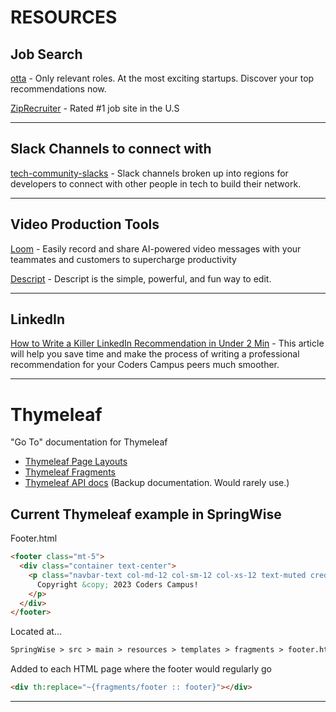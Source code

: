 # RESOURCES

## Job Search
[otta](https://otta.com/) - Only relevant roles. At the most exciting startups. Discover your top recommendations now.

[ZipRecruiter](https://www.ziprecruiter.com/) - Rated #1 job site in the U.S

---



## Slack Channels to connect with
[tech-community-slacks](https://github.com/thisdot/tech-community-slacks#list-of-slack-channels-for-local-communities-by-region) - Slack channels broken up into regions for developers to connect with other people in tech to build their network.

---

[//]: # (## Trevors Books)

[//]: # ( - Jab, Jab, Jab, Right Hook by Gary Vaynerchuk)

[//]: # ()
[//]: # (---)


## Video Production Tools
[Loom](https://www.loom.com/) - Easily record and share AI-powered video messages with your teammates and customers to supercharge productivity

[Descript](https://www.descript.com/) - Descript is the simple, powerful, and fun way to edit.

---
## LinkedIn

[How to Write a Killer LinkedIn Recommendation in Under 2 Min](https://www.linkedin.com/pulse/how-write-killer-linkedin-recommendation-under-2-min-ryan-delon/) - This article will help you save time and make the process of writing a professional recommendation for your Coders Campus peers much smoother.

---

# Thymeleaf

"Go To" documentation for Thymeleaf

- [Thymeleaf Page Layouts](https://www.thymeleaf.org/doc/articles/layouts.html)
- [Thymeleaf Fragments](https://www.baeldung.com/spring-thymeleaf-fragments)
- [Thymeleaf API docs](https://www.thymeleaf.org/apidocs/thymeleaf/3.0.0.RELEASE/help-doc.html) (Backup documentation. Would rarely use.)

## Current Thymeleaf example in SpringWise

Footer.html
```html
<footer class="mt-5">
  <div class="container text-center">
    <p class="navbar-text col-md-12 col-sm-12 col-xs-12 text-muted credit">
      Copyright &copy; 2023 Coders Campus!
    </p>
  </div>
</footer>
```
Located at...

```markdown
SpringWise > src > main > resources > templates > fragments > footer.html
```

Added to each HTML page where the footer would regularly go
```html
<div th:replace="~{fragments/footer :: footer}"></div>
```
---